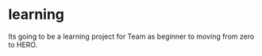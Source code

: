 learning
========
Its going to be a learning project for Team as beginner to moving from zero to HERO.

